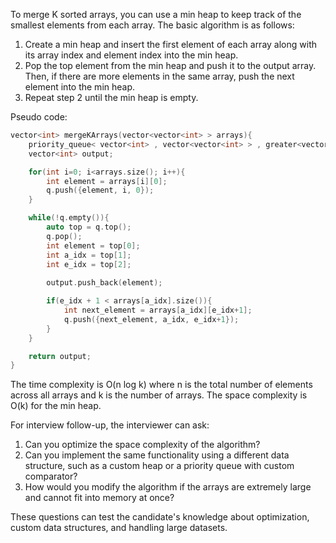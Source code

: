 To merge K sorted arrays, you can use a min heap to keep track of the smallest elements from each array. The basic algorithm is as follows:

1. Create a min heap and insert the first element of each array along with its array index and element index into the min heap.
2. Pop the top element from the min heap and push it to the output array. Then, if there are more elements in the same array, push the next element into the min heap.
3. Repeat step 2 until the min heap is empty.

Pseudo code:
```c++
vector<int> mergeKArrays(vector<vector<int> > arrays){
    priority_queue< vector<int> , vector<vector<int> > , greater<vector<int> > > q;
    vector<int> output;

    for(int i=0; i<arrays.size(); i++){
        int element = arrays[i][0];
        q.push({element, i, 0});
    }

    while(!q.empty()){
        auto top = q.top();
        q.pop();
        int element = top[0];
        int a_idx = top[1];
        int e_idx = top[2];
        
        output.push_back(element);

        if(e_idx + 1 < arrays[a_idx].size()){
            int next_element = arrays[a_idx][e_idx+1];
            q.push({next_element, a_idx, e_idx+1});
        }
    }

    return output;
}
```

The time complexity is O(n log k) where n is the total number of elements across all arrays and k is the number of arrays. The space complexity is O(k) for the min heap.

For interview follow-up, the interviewer can ask:
1. Can you optimize the space complexity of the algorithm?
2. Can you implement the same functionality using a different data structure, such as a custom heap or a priority queue with custom comparator?
3. How would you modify the algorithm if the arrays are extremely large and cannot fit into memory at once?

These questions can test the candidate's knowledge about optimization, custom data structures, and handling large datasets.